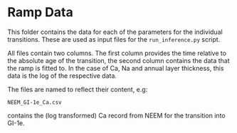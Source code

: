 # Ramp Data

This folder contains the data for each of the parameters for the individual transitions.
These are used as input files for the `run_inference.py` script.

All files contain two columns.
The first column provides the time relative to the absolute age of the transition, the second column
contains the data that the ramp is fitted to.
In the case of Ca, Na and annual layer thickness, this data is the log of the respective data.

The files are named to reflect their content, e.g:

    NEEM_GI-1e_Ca.csv

contains the (log transformed) Ca record from NEEM for the transition into GI-1e.
